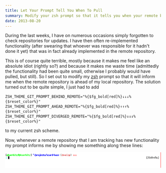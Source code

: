 ```yaml
---
title: Let Your Prompt Tell You When To Pull
summary: Modify your zsh prompt so that it tells you when your remote branch has new commits
date: 2013-08-20
---
```


During the last weeks, I have on numerous occasions simply forgotten to
check repositories for updates. I have then often
re-implemented functionality (after swearing that whoever was
responsible for it hadn't done it yet) that was in fact already
implemented in the remote repository.

This is of course quite terrible, mostly because it makes me feel like
an absolute idiot (rightly so?) and because it makes me waste time
(admittedly the functionality had been quite small, otherwise I probably
would have pulled, but still). So I set out to modify my [zsh][ZSH]
prompt so that it will inform me when the remote repository is
ahead of my local repository. The solution turned out to be quite
simple, I just had to add

~~~
ZSH_THEME_GIT_PROMPT_BEHIND_REMOTE="%{$fg_bold[red]%}↓↓↓%{$reset_color%}"
ZSH_THEME_GIT_PROMPT_AHEAD_REMOTE="%{$fg_bold[red]%}↑↑↑%{$reset_color%}"
ZSH_THEME_GIT_PROMPT_DIVERGED_REMOTE="%{$fg_bold[red]%}↕↕↕%{$reset_color%}"
~~~

to my current zsh scheme.

Now, whenever a remote repository that I am tracking has new functionality
my prompt informs me by showing me something along these lines:

![](/images/zsh_screenshot.png "My zsh prompt")


[ZSH]: http://www.yawl.org/ "Yet Another Workflow Language"
